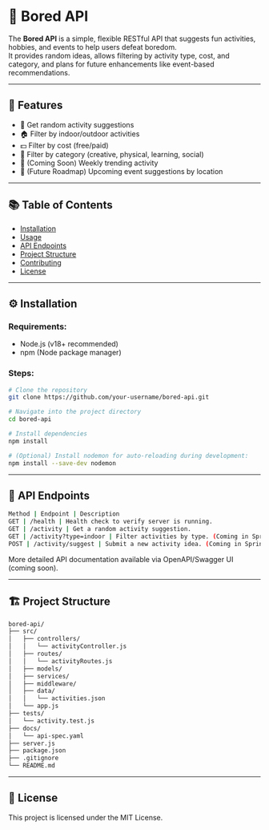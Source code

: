 # 🎯 Bored API

The **Bored API** is a simple, flexible RESTful API that suggests fun activities, hobbies, and events to help users defeat boredom.  
It provides random ideas, allows filtering by activity type, cost, and category, and plans for future enhancements like event-based recommendations.

---

## 🚀 Features

- 🎲 Get random activity suggestions
- 🏠 Filter by indoor/outdoor activities
- 💵 Filter by cost (free/paid)
- 🎨 Filter by category (creative, physical, learning, social)
- 📅 (Coming Soon) Weekly trending activity
- 📆 (Future Roadmap) Upcoming event suggestions by location

---

## 📚 Table of Contents

- [Installation](#installation)
- [Usage](#usage)
- [API Endpoints](#api-endpoints)
- [Project Structure](#project-structure)
- [Contributing](#contributing)
- [License](#license)

---

## ⚙️ Installation

### Requirements:
- Node.js (v18+ recommended)
- npm (Node package manager)

### Steps:

```bash
# Clone the repository
git clone https://github.com/your-username/bored-api.git

# Navigate into the project directory
cd bored-api

# Install dependencies
npm install

# (Optional) Install nodemon for auto-reloading during development:
npm install --save-dev nodemon
```

---

## 📡 API Endpoints

```bash 
Method | Endpoint | Description
GET | /health | Health check to verify server is running.
GET | /activity | Get a random activity suggestion.
GET | /activity?type=indoor | Filter activities by type. (Coming in Sprint 1)
POST | /activity/suggest | Submit a new activity idea. (Coming in Sprint 1)
```
More detailed API documentation available via OpenAPI/Swagger UI (coming soon).

---

## 🏗️ Project Structure

```bash 
bored-api/
├── src/
│   ├── controllers/
│   │   └── activityController.js
│   ├── routes/
│   │   └── activityRoutes.js
│   ├── models/
│   ├── services/
│   ├── middleware/
│   ├── data/
│   │   └── activities.json
│   └── app.js
├── tests/
│   └── activity.test.js
├── docs/
│   └── api-spec.yaml
├── server.js
├── package.json
├── .gitignore
└── README.md
```

---

## 📄 License
This project is licensed under the MIT License.

